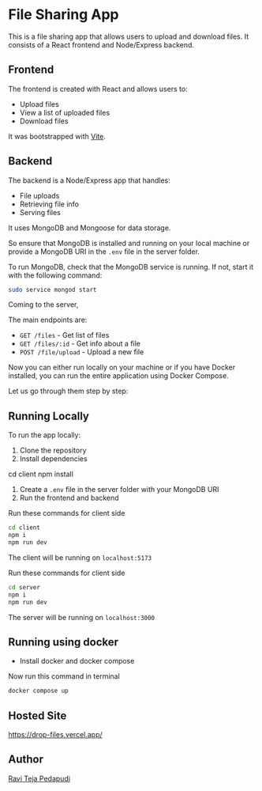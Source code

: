 # File Sharing App

This is a file sharing app that allows users to upload and download files. It consists of a React frontend and Node/Express backend.

## Frontend

The frontend is created with React and allows users to:

- Upload files
- View a list of uploaded files
- Download files

It was bootstrapped with [Vite](https://vitejs.dev/).

## Backend

The backend is a Node/Express app that handles:

- File uploads 
- Retrieving file info
- Serving files

It uses MongoDB and Mongoose for data storage.

So ensure that MongoDB is installed and running on your local machine or provide a MongoDB URI in the `.env` file in the server folder.

To run MongoDB, check that the MongoDB service is running. If not, start it with the following command:
```bash
sudo service mongod start
```

Coming to the server,

The main endpoints are:

- `GET /files` - Get list of files
- `GET /files/:id` - Get info about a file 
- `POST /file/upload` - Upload a new file

Now you can either run locally on your machine or if you have Docker installed, you can run the entire application using Docker Compose. 

Let us go through them step by step:

## Running Locally

To run the app locally:

1. Clone the repository
2. Install dependencies


cd client
npm install

1. Create a `.env` file in the server folder with your MongoDB URI
2. Run the frontend and backend


Run these commands for client side
```bash
cd client
npm i
npm run dev
```
The client will be running on `localhost:5173`

Run these commands for client side
```bash
cd server
npm i
npm run dev
```

The server will be running on `localhost:3000`

## Running using docker

- Install docker and docker compose


Now run this command in terminal
```bash
docker compose up
```

## Hosted Site
https://drop-files.vercel.app/

## Author
[Ravi Teja Pedapudi](https://github.com/RaviRock916)
